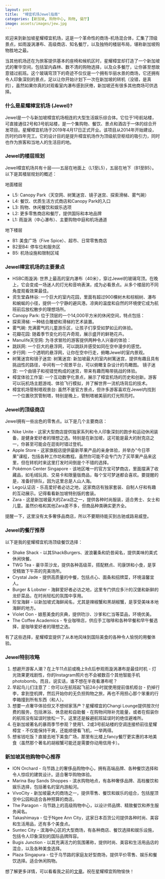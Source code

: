 ```yaml
---
layout: post
title:  "樟宜机场Jewel指南"
categories: [新加坡, 购物中心, 购物, 餐厅]
image: assets/images/jew.jpg
---
```


欢迎来到新加坡星耀樟宜机场，这是一个革命性的商场-机场混合体，汇集了顶级景点，如雨漩涡瀑布、高级商店、知名餐厅，以及独特的楼层布局，堪称新加坡购物胜地之最。

当其他机场还在为旅客提供基本的座椅和候机区时，星耀樟宜却打造了一个新加坡式的奢华空间，包括室内森林、数不清的购物选择，以及众多餐厅，让你甚至想故意错过航班。这个玻璃穹顶下的奇迹不仅仅是一个拥有华丽水景的商场，它还拥有令人印象深刻的景点，足以让你开始计划下一次在新加坡的转机（没错，是真的），虽然如果你真的对观看室内瀑布感到厌倦，新加坡还有很多其他商场可供选择。

### 什么是星耀樟宜机场 (Jewel)?

Jewel是一个与新加坡樟宜机场相连的大型生活娱乐综合体。它位于1号航站楼，可直接通往2号和3号航站楼，是一个集购物、餐饮、景点和酒店于一体的综合开发项目。星耀樟宜机场于2019年4月17日正式开业。该项目从2014年开始建设，历时约四年完工。它的设计目的是提升樟宜机场作为顶级航空枢纽的吸引力，同时也作为旅客和当地人的生活目的地。

### Jewel的楼层规划

Jewel樟宜机场共有十层——五层在地面上（L1至L5），五层在地下（B1至B5）。以下是其楼层规划的概述：

地面楼层
+ L5: Canopy Park（天空网、树篱迷宫、镜子迷宫、探索滑梯、雾气碗）
+ L4: 餐饮、优质生活方式商店和Canopy Park的入口
+ L3: 购物、休闲餐饮和娱乐选项
+ L2: 更多零售商店和餐厅，提供国际和本地品牌
+ L1: 雨漩涡（中心瀑布）、主要购物中庭和机场通道

地下楼层
+ B1: 美食广场（Five Spice）、超市、日常零售商店
+ B2至B4: 停车位和服务区
+ B5: 机场设施和限制区域

### Jewel樟宜机场的主要景点

+ HSBC雨漩涡: 世界上最高的室内瀑布（40米），穿过Jewel的玻璃穹顶。在晚上，它会变成一场迷人的灯光和音响表演，成为必看景点。从多个楼层的不同角度观看效果最佳。
+ 资生堂森林谷: 一个巨大的室内花园，里面有超过900棵树木和棕榈树、瀑布和蜿蜒的小径，提供一个宁静的避风港。凉爽的温度和自然的环境使它成为航班前后放松散步的理想场所。
+ Canopy Park: 位于顶层的一个14,000平方米的休闲空间，特点包括：
+ 探索滑梯: 一种结合雕塑和滑梯的艺术装置。
+ 雾气碗: 充满雾气的儿童游乐区，让孩子们享受如梦如云的体验。
+ 花瓣花园: 随着季节变化的花卉奇观，展示盛开的鲜艳花卉。
+ Manulife天空网: 为寻求冒险的游客提供两种令人兴奋的体验：
+ 跳跃网: 一个巨大的悬浮网，可以跳跃并感受如同在空中漫步的感觉。
+ 步行网: 一个透明的悬浮网，让你在空中行走，俯瞰Jewel的室内景观。
+ 树篱迷宫和镜子迷宫:
树篱迷宫: 新加坡最大的室内树篱迷宫，提供有趣且具有挑战性的路径，中间有一个观景平台，可以俯瞰复杂设计的鸟瞰图。
镜子迷宫: 一个由镜子和视错觉构成的迷宫，带来有趣而略带挑战的体验。
+ 樟宜体验工作室: 一个互动数字化景点，展示了樟宜机场的历史和创新。游客可以玩机场主题游戏、体验飞行模拟，并了解世界一流机场背后的技术。
+ 樟宜机场管制塔观景台: 虽然不是官方景点，但许多游客喜欢在Jewel内找到一个位置欣赏管制塔，特别是晚上，管制塔被美丽的灯光照亮时。

### Jewel的顶级商店

Jewel拥有一些出色的零售点。以下是几个主要商店：

+ Nike Unite - 这家大型商店提供独家系列和令人印象深刻的跑步和运动休闲装备，是健身爱好者的理想之选。特别是在新加坡，这可能是最大的耐克店之一，你甚至可能会在逛街时错过登机。
+ Apple Store - 这家旗舰店提供最新苹果产品的亲身体验，并举办"今日苹果"课程，包括各种工作坊和教程。虽然你可能不会专门为了买苹果产品来这里，但在转机时来这里打发时间倒是个不错的选择。
+ Pokémon Center Singapore - 该地区唯一的官方宝可梦商店，里面摆满了收藏品，如毛绒玩具、交易卡和限量版商品，每个宝可梦迷都会喜欢。要提醒的是，准备好排队，因为这里总是人山人海。
+ Lego认证店 - 乐高爱好者必访之地，这家商店有独家套装、自制人仔和有趣的互动展示。记得看看新加坡特别版的套装。
+ Zara - 这是新加坡最大的Zara店之一，提供各种时尚服装，适合男士、女士和儿童。虽然价格和其他Zara差不多，但商品种类确实更齐全。

提醒一下，这里没有太多奢侈品商店，所以不要期待能买到古驰或路易威登。

### Jewel的餐厅推荐

以下是我的星耀樟宜机场顶级餐饮选择：

+ Shake Shack - 以其ShackBurgers、波浪薯条和奶昔闻名，提供美味的美式休闲快餐。
+ TWG Tea - 豪华茶沙龙，提供各种高级茶，搭配糕点、司康饼和小食，是享受精致下午茶的完美场所。
+ Crystal Jade - 提供高质量的中餐，包括点心、面条和招牌菜，环境温馨宜人。
+ Burger & Lobster - 海鲜爱好者必访之地，这里专门供应多汁的汉堡和新鲜的龙虾菜品，在时尚轻松的氛围中享用。
+ 珍宝海鲜 - 以新加坡式海鲜闻名，尤其是辣椒蟹和黑胡椒蟹，是享受美味本地海鲜的地方。
+ Violet Oon - 娘惹美食的庆典，提供叻沙、沙爹和仁当等菜品，环境优美。
+ The Coffee Academics - 专业咖啡店，供应手工咖啡和各种早餐和早午餐选择，是咖啡爱好者的理想之选。

有了这些选择，星耀樟宜提供了从本地风味到国际美食的各种令人愉悦的用餐体验。

### Jewel特别攻略

1. 想避开游客人潮？在上午11点前或晚上9点后参观雨漩涡瀑布是最佳时机 - 灯光效果更戏剧性，你的Instagram照片也不会被数百个其他智能手机photobomb。而且，说实话，谁不想在半夜看瀑布呢？
2. 早起鸟儿们注意了：你可以在航班起飞前24小时就使用提前值机柜台 - 扔掉行李，拿到登机牌，然后开始你的无负担购物之旅，再也不用担心那个笨重的行李箱撞到所有东西（和人）。
3. 想要一点奢华体验但又不想倾家荡产？星耀樟宜的Changi Lounge提供按次付费的服务，包括淋浴、休息舱和自助餐 - 在购物间隙补充能量，或者在假装你的航班没有延误时放松一下。这里还是躲避航班延误时的绝佳避难所。
4. 在新加坡著名的暴雨季节参观？使用1、2或3号航站楼的空调连接桥前往星耀樟宜 - 不仅能保持干爽，还能顺便看飞机，一举两得。
5. 想省钱吃饭？直接去地下美食广场，那里有比楼上fancy餐厅更实惠的本地美食（虽然那个著名的胡椒蟹可能还是需要你动用信用卡）。

### 新加坡其他购物中心推荐

+ ION Orchard - 乌节路上的奢侈品购物中心，拥有高端品牌、各种餐饮选择和令人惊叹的建筑设计。适合奢华购物体验。
+ Marina Bay Sands Shoppes - 滨水购物地点，有各种奢侈品牌、高档餐饮和娱乐选择，包括著名的室内游船河。
+ VivoCity - 新加坡最大的商场之一，提供零售、餐饮和娱乐的组合，包括屋顶空中公园和适合各种预算的商店。
+ The Paragon - 乌节路上的高级购物中心，以设计师品牌、精致餐饮和养生服务闻名。
+ Takashimaya - 位于Ngee Ann City，这家日本百货公司提供各种时尚、美容和生活用品，还有多个美食点。
+ Suntec City - 滨海中心区的大型商场，有各种商店、餐饮选择和娱乐设施，包括令人印象深刻的国际品牌阵容。
+ Bugis Junction - 以其充满活力的氛围著称，提供时尚、美容和生活用品店的混合，以及各种美食选择。
+ Plaza Singapura - 位于乌节路的家庭友好型商场，提供平价零售、娱乐和餐饮选择。适合休闲购物。

想了解更多详情，可以看看我之前的[文章](https://fromhktosg.github.io/zh/shopping-in-singapore/)。祝在星耀樟宜购物愉快！

